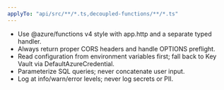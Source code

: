 ```yaml
---
applyTo: "api/src/**/*.ts,decoupled-functions/**/*.ts"
---
```

- Use @azure/functions v4 style with app.http and a separate typed handler.
- Always return proper CORS headers and handle OPTIONS preflight.
- Read configuration from environment variables first; fall back to Key Vault via DefaultAzureCredential.
- Parameterize SQL queries; never concatenate user input.
- Log at info/warn/error levels; never log secrets or PII.
